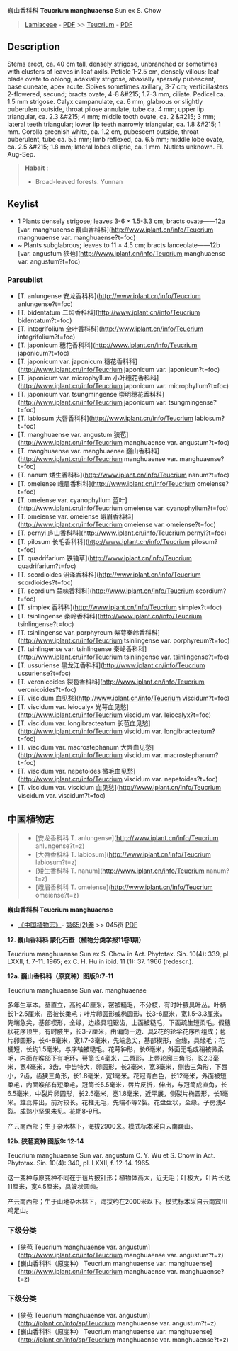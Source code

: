 巍山香科科 **Teucrium manghuaense** Sun ex S. Chow

> [Lamiaceae](http://www.iplant.cn/info/Lamiaceae?t=foc) - [PDF](http://www.iplant.cn/foc/pdf/Lamiaceae.pdf) >> [Teucrium](http://www.iplant.cn/info/Teucrium?t=foc) - [PDF](http://www.iplant.cn/foc/pdf/Teucrium.pdf)

## Description

Stems erect, ca. 40 cm tall, densely strigose, unbranched or sometimes with clusters of leaves in leaf axils. Petiole 1-2.5 cm, densely villous; leaf blade ovate to oblong, adaxially strigose, abaxially sparsely pubescent, base cuneate, apex acute. Spikes sometimes axillary, 3-7 cm; verticillasters 2-flowered, secund; bracts ovate, 4-8 &amp;#215; 1.7-3 mm, ciliate. Pedicel ca. 1.5 mm strigose. Calyx campanulate, ca. 6 mm, glabrous or slightly puberulent outside, throat pilose annulate, tube ca. 4 mm; upper lip triangular, ca. 2.3 &amp;#215; 4 mm; middle tooth ovate, ca. 2 &amp;#215; 3 mm; lateral teeth triangular; lower lip teeth narrowly triangular, ca. 1.8 &amp;#215; 1 mm. Corolla greenish white, ca. 1.2 cm, pubescent outside, throat puberulent, tube ca. 5.5 mm; limb reflexed, ca. 6.5 mm; middle lobe ovate, ca. 2.5 &amp;#215; 1.8 mm; lateral lobes elliptic, ca. 1 mm. Nutlets unknown. Fl. Aug-Sep.

> **Habait** : 
>* Broad-leaved forests. Yunnan

## Keylist

* 1 Plants densely strigose; leaves 3-6 &#215; 1.5-3.3  cm; bracts ovate——12a [var. manghuaense 巍山香科科](http://www.iplant.cn/info/Teucrium manghuaense var. manghuaense?t=foc)
* ~ Plants subglabrous; leaves to 11 &#215; 4.5 cm; bracts  lanceolate——12b [var. angustum 狭苞](http://www.iplant.cn/info/Teucrium manghuaense var. angustum?t=foc)

### Parsublist

* [T.  anlungense  安龙香科科](http://www.iplant.cn/info/Teucrium anlungense?t=foc)
* [T.  bidentatum  二齿香科科](http://www.iplant.cn/info/Teucrium bidentatum?t=foc)
* [T.  integrifolium  全叶香科科](http://www.iplant.cn/info/Teucrium integrifolium?t=foc)
* [T.  japonicum  穗花香科科](http://www.iplant.cn/info/Teucrium japonicum?t=foc)
* [T.  japonicum var. japonicum  穗花香科科](http://www.iplant.cn/info/Teucrium japonicum var. japonicum?t=foc)
* [T.  japonicum var. microphyllum  小叶穗花香科科](http://www.iplant.cn/info/Teucrium japonicum var. microphyllum?t=foc)
* [T.  japonicum var. tsungmingense  崇明穗花香科科](http://www.iplant.cn/info/Teucrium japonicum var. tsungmingense?t=foc)
* [T.  labiosum  大唇香科科](http://www.iplant.cn/info/Teucrium labiosum?t=foc)
* [T.  manghuaense var. angustum  狭苞](http://www.iplant.cn/info/Teucrium manghuaense var. angustum?t=foc)
* [T.  manghuaense var. manghuaense  巍山香科科](http://www.iplant.cn/info/Teucrium manghuaense var. manghuaense?t=foc)
* [T.  nanum  矮生香科科](http://www.iplant.cn/info/Teucrium nanum?t=foc)
* [T.  omeiense  峨眉香科科](http://www.iplant.cn/info/Teucrium omeiense?t=foc)
* [T.  omeiense var. cyanophyllum  蓝叶](http://www.iplant.cn/info/Teucrium omeiense var. cyanophyllum?t=foc)
* [T.  omeiense var. omeiense  峨眉香科科](http://www.iplant.cn/info/Teucrium omeiense var. omeiense?t=foc)
* [T.  pernyi  庐山香科科](http://www.iplant.cn/info/Teucrium pernyi?t=foc)
* [T.  pilosum  长毛香科科](http://www.iplant.cn/info/Teucrium pilosum?t=foc)
* [T.  quadrifarium  铁轴草](http://www.iplant.cn/info/Teucrium quadrifarium?t=foc)
* [T.  scordioides  沼泽香科科](http://www.iplant.cn/info/Teucrium scordioides?t=foc)
* [T.  scordium  蒜味香科科](http://www.iplant.cn/info/Teucrium scordium?t=foc)
* [T.  simplex  香科科](http://www.iplant.cn/info/Teucrium simplex?t=foc)
* [T.  tsinlingense  秦岭香科科](http://www.iplant.cn/info/Teucrium tsinlingense?t=foc)
* [T.  tsinlingense var. porphyreum  紫萼秦岭香科科](http://www.iplant.cn/info/Teucrium tsinlingense var. porphyreum?t=foc)
* [T.  tsinlingense var. tsinlingense  秦岭香科科](http://www.iplant.cn/info/Teucrium tsinlingense var. tsinlingense?t=foc)
* [T.  ussuriense  黑龙江香科科](http://www.iplant.cn/info/Teucrium ussuriense?t=foc)
* [T.  veronicoides  裂苞香科科](http://www.iplant.cn/info/Teucrium veronicoides?t=foc)
* [T.  viscidum  血见愁](http://www.iplant.cn/info/Teucrium viscidum?t=foc)
* [T.  viscidum var. leiocalyx  光萼血见愁](http://www.iplant.cn/info/Teucrium viscidum var. leiocalyx?t=foc)
* [T.  viscidum var. longibracteatum  长苞血见愁](http://www.iplant.cn/info/Teucrium viscidum var. longibracteatum?t=foc)
* [T.  viscidum var. macrostephanum  大唇血见愁](http://www.iplant.cn/info/Teucrium viscidum var. macrostephanum?t=foc)
* [T.  viscidum var. nepetoides  微毛血见愁](http://www.iplant.cn/info/Teucrium viscidum var. nepetoides?t=foc)
* [T.  viscidum var. viscidum  血见愁](http://www.iplant.cn/info/Teucrium viscidum var. viscidum?t=foc)

## 中国植物志

> * [安龙香科科  T.  anlungense](http://www.iplant.cn/info/Teucrium anlungense?t=z)
> * [大唇香科科  T.  labiosum](http://www.iplant.cn/info/Teucrium labiosum?t=z)
> * [矮生香科科  T.  nanum](http://www.iplant.cn/info/Teucrium nanum?t=z)
> * [峨眉香科科  T.  omeiense](http://www.iplant.cn/info/Teucrium omeiense?t=z)

**巍山香科科 Teucrium manghuaense**

* [《中国植物志》](http://www.iplant.cn/frps)- [第65(2)卷](http://www.iplant.cn/frps/vol/65(2)) >> 045页 [PDF](http://www.iplant.cn/frps/pdf/65(2)/045.PDF)

**12. 巍山香科科 蒙化石蚕（植物分类学报11卷1期）**

Teucrium manghuaense Sun ex S. Chow in Act. Phytotax. Sin. 10(4): 339, pl. LXXII, f. 7-11. 1965; ex C. H. Hu in ibid. 11 (1): 37. 1966 (redescr.).

**12a. 巍山香科科（原变种）图版9:7-11**

Teucrium manghuaense Sun var. manghuaense

多年生草本。茎直立，高约40厘米，密被糙毛，不分枝，有时叶腋具叶丛。叶柄长1-2.5厘米，密被长柔毛；叶片卵圆形或椭圆形，长3-6厘米，宽1.5-3.3厘米，先端急尖，基部楔形，全缘，边缘具粗锯齿，上面被糙毛，下面疏生短柔毛。假穗状花序顶生，有时腋生，长3-7厘米，由偏向一边、具2花的轮伞花序所组成；苞片卵圆形，长4-8毫米，宽1.7-3毫米，先端急尖，基部楔形，全缘，具缘毛；花梗短，长约1.5毫米，与序轴被糙毛。花萼钟形，长6毫米，外面无毛或稍被微柔毛，内面在喉部下有毛环，萼筒长4毫米，二唇形，上唇轮廓三角形，长2.3毫米，宽4毫米，3齿，中齿特大，卵圆形，长2毫米，宽3毫米，侧齿三角形，下唇小，2齿，齿狭三角形，长1.8毫米，宽1毫米。花冠青白色，长12毫米，外面被短柔毛，内面喉部有短柔毛，冠筒长5.5毫米，唇片反折，伸出，与冠筒成直角，长6.5毫米，中裂片卵圆形，长2.5毫米，宽1.8毫米，近平展，侧裂片椭圆形，长1毫米。雄蕊伸出，前对较长。花柱无毛，先端不等2裂。花盘盘状，全缘。子房浅4裂。成熟小坚果未见。花期8-9月。

产云南西部；生于杂木林下，海拔2900米。模式标本采自云南巍山。

**12b. 狭苞变种 图版9: 12-14**

Teucrium manghuaense Sun var. angustum C. Y. Wu et S. Chow in Act. Phytotax. Sin. 10(4): 340, pl. LXXII, f. 12-14. 1965.

这一变种与原变种不同在于苞片披针形；植物体高大，近无毛；叶极大，叶片长达11厘米，宽4.5厘米，具波状圆齿。

产云南西部；生于山地杂木林下，海拔约在2000米以下。模式标本采自云南宾川鸡足山。

### 下级分类
* [狭苞  Teucrium manghuaense var. angustum](http://www.iplant.cn/info/Teucrium manghuaense var. angustum?t=z)
* [巍山香科科（原变种）  Teucrium manghuaense var. manghuaense](http://www.iplant.cn/info/Teucrium manghuaense var. manghuaense?t=z)

### 下级分类
* [狭苞  Teucrium manghuaense var. angustum](http://iplant.cn/info/sp/Teucrium manghuaense var. angustum?t=z)
* [巍山香科科（原变种）  Teucrium manghuaense var. manghuaense](http://iplant.cn/info/sp/Teucrium manghuaense var. manghuaense?t=z)
